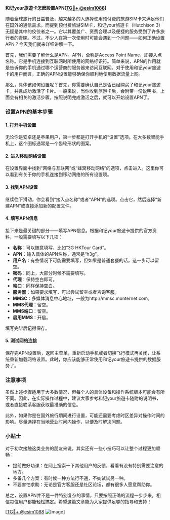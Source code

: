 **和记your旅遊卡怎麽設置APN[[TG💪+ @esim1088](https://t.me/s/esim1088)]**

随着全球旅行的日益普及，越来越多的人选择使用预付费的旅游SIM卡来满足他们在国外的通信需求。而提到预付费旅游SIM卡，和记your旅遊卡（Hutchison 3）无疑是其中的佼佼者之一。它以其覆盖广、资费合理以及便捷的服务受到了许多旅行者的青睐。不过，不少人在第一次使用时可能会遇到一个问题——如何正确设置APN？今天我们就来详细讲解一下。

首先，我们需要了解什么是APN。APN，全称是Access Point Name，即接入点名称。它是手机连接到互联网时所使用的网络标识符。简单来说，APN的作用就是告诉你的手机通过哪个运营商的服务器来访问互联网。对于使用和记your旅遊卡的用户而言，正确的APN设置能够确保你顺利地使用数据流量上网。

那么，具体该如何设置呢？首先，你需要确认自己是否已经购买了和记your旅遊卡，并且成功激活了卡片。一般来说，当你收到旅游卡后，会附带一份说明书，上面会有相关的激活步骤。按照说明完成激活之后，就可以开始设置APN了。

### 设置APN的基本步骤

#### 1. 打开手机设置
无论你是安卓还是苹果用户，第一步都是打开手机的“设置”选项。在大多数智能手机上，这个图标通常是一个齿轮形状的图案。

#### 2. 进入移动网络设置
在设置界面中找到“网络与互联网”或“蜂窝移动网络”的选项，点击进入。这里你可以看到有关于你的手机连接到移动网络的所有设置项。

#### 3. 找到APN设置
继续往下滑动，你会看到“接入点名称”或者“APN”的选项。点击它，然后选择“新建APN”或直接添加新的配置文件。

#### 4. 填写APN信息
接下来是最关键的部分——填写APN信息。根据和记your旅遊卡提供的官方资料，一般需要填写以下几项：

- **名称**：可以随意填写，比如“3G HKTour Card”。
- **APN**：输入具体的APN名称，通常是“h3g”。
- **用户名**：有些情况下可能需要填写，但如果是普通套餐的话，这一步可以留空。
- **密码**：同上，大部分时候不需要填写。
- **代理**：保持空白即可。
- **端口**：同样保持空白。
- **服务器**：如果要求填写，可以尝试留空或者咨询客服。
- **MMSC**：多媒体消息中心地址，一般为http://mmsc.monternet.com。
- **MMS代理**：留空。
- **MMS端口**：留空。
- **启用MMS**：开启。

填写完毕后记得保存。

#### 5. 测试网络连接
保存完APN设置后，返回主菜单，重新启动手机或者切换飞行模式再关闭，让系统重新加载网络设置。此时，你应该能够正常使用和记your旅遊卡提供的数据服务了。

### 注意事项

虽然上述步骤适用于大多数情况，但每个人的具体设备和操作系统版本可能会有所不同。因此，在实际操作过程中，建议大家参考和记your旅遊卡随附的说明书，或者直接联系客服获取最准确的信息。

此外，如果你是在国外旅行期间进行设置，可能还需要考虑时区差异对操作时间的影响。尽量选择在当地营业时间内操作，以便及时解决问题。

### 小贴士

对于初次接触这类业务的朋友来说，其实还有一些小技巧可以让整个过程更加顺畅：

- 提前做好功课：在网上搜索一下其他用户的反馈，看看有没有特别需要注意的地方。
- 多备几个方案：有时候一种方法行不通，不妨试试另一种。
- 不要害怕求助：无论是官方客服还是社区论坛，都有很多人愿意帮助你。

总之，设置APN并不是一件特别复杂的事情，只要按照正确的流程一步步来，相信每位用户都能轻松搞定。希望这篇文章能为大家提供足够的指导和支持！

[[TG💪+ @esim1088](https://t.me/s/esim1088) ![Image](https://i.postimg.cc/4NQfJmqS/Snipaste-2025-05-13-00-14-12.png)]